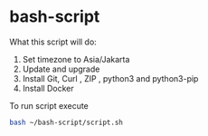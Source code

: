 # bash-script
What this script will do:
1. Set timezone to Asia/Jakarta
2. Update and upgrade
3. Install Git, Curl , ZIP , python3 and python3-pip
4. Install Docker

To run script execute
```bash
bash ~/bash-script/script.sh
```